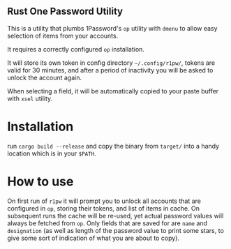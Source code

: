 Rust One Password Utility
-------------------------

This is a utility that plumbs 1Password's `op` utility with `dmenu` to
allow easy selection of items from your accounts.

It requires a correctly configured `op` installation.

It will store its own token in config directory `~/.config/r1pw/`,
tokens are valid for 30 minutes, and after a period of inactivity you
will be asked to unlock the account again.

When selecting a field, it will be automatically copied to your paste
buffer with `xsel` utility.

Installation
============

run `cargo build --release` and copy the binary from `target/` into
a handy location which is in your `$PATH`.

How to use
==========

On first run of `r1pw` it will prompt you to unlock all accounts that
are configured in `op`, storing their tokens, and list of items in
cache. On subsequent runs the cache will be re-used, yet actual
password values will always be fetched from `op`. Only fields that are
saved for are `name` and `designation` (as well as length of the
password value to print some stars, to give some sort of indication of
what you are about to copy).
